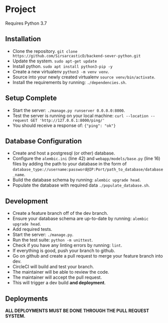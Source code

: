 # Project

Requires Python 3.7

## Installation
* Clone the repository. `git clone https://github.com/SirsarcasticD/backend-sever-python.git`
* Update the system. `sudo apt-get update`
* Install python. `sudo apt install python3-pip -y`
* Create a new virtualenv `python3 -m venv venv`.
* Source into your newly created virtualenv `source venv/bin/activate`.
* Install the requirements by running: `./dependencies.sh`.

## Setup Complete
* Start the server: `./manage.py runserver 0.0.0.0:8000`.
* Test the server is running on your local machine: `curl --location --request GET 'http://127.0.0.1:8000/ping/'`
* You should receive a response of: `{"ping": "ok"}`

## Database Configuration
* Create and host a postgresql (or other) database.
* Configure the `alembic.ini` (line 42) and `webapp/models/base.py` (line 16) files by adding the path to your database in the form of `database_type://username:password@IP:Port/path_to_database/database_name`. 
* Build the database schema by running: `alembic upgrade head`.
* Populate the database with required data `./populate_database.sh`.

## Development
* Create a feature branch off of the dev branch.
* Ensure your database schema are up-to-date by running: `alembic upgrade head`.
* Add required tests.
* Start the server: `./manage.py`.
* Run the test suite: `python -m unittest`.
* Check if you have any linting errors by running: `lint`.
* If everything is good, push your branch to github.
* Go on github and create a pull request to merge your feature branch into dev.
* CircleCI will build and test your branch.
* The maintainer will be able to review the code.
* The maintainer will accept the pull request.
* This will trigger a dev build **and deployment**.

## Deployments
**ALL DEPLOYMENTS MUST BE DONE THROUGH THE PULL REQUEST SYSTEM.**
